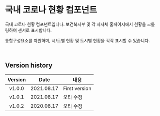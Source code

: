 # 국내 코로나 현황 컴포넌트

국내 코로나 현황 컴포넌트입니다.
보건복지부 및 각 지자체 홈페이지에서 현황을 크롤링하여 센서로 표시합니다.

통합구성요소를 지원하며, 시/도별 현황 및 도시별 현황을 각각 표시할 수 있습니다.

<br>

## Version history
| Version | Date        | 내용              |
| :-----: | :---------: | ----------------------- |
| v1.0.0  | 2021.08.17  | First version  |
| v1.0.1  | 2021.08.17  | 오타 수정 |
| v1.0.2  | 2020.08.17  | 오타 수정 |

<br>
